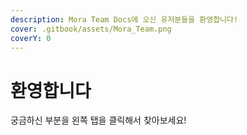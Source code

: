 ```yaml
---
description: Mora Team Docs에 오신 유저분들을 환영합니다!
cover: .gitbook/assets/Mora_Team.png
coverY: 0
---
```


# 환영합니다

궁금하신 부분을 왼쪽 탭을 클릭해서 찾아보세요!
